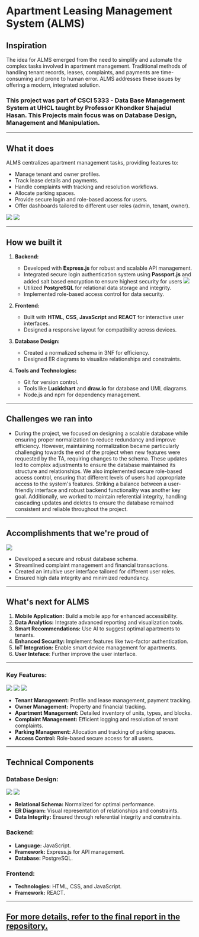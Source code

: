 # Apartment Leasing Management System (ALMS)

## Inspiration

The idea for ALMS emerged from the need to simplify and automate the complex tasks involved in apartment management. Traditional methods of handling tenant records, leases, complaints, and payments are time-consuming and prone to human error. ALMS addresses these issues by offering a modern, integrated solution.


### This project was part of CSCI 5333 - Data Base Management System  at  UHCL taught by Professor Khondker Shajadul Hasan. This Projects main focus was on Database Design, Management and Manipulation. 
---

## What it does

ALMS centralizes apartment management tasks, providing features to:

- Manage tenant and owner profiles.
- Track lease details and payments.
- Handle complaints with tracking and resolution workflows.
- Allocate parking spaces.
- Provide secure login and role-based access for users.
- Offer dashboards tailored to different user roles (admin, tenant, owner).

  
![](https://files.catbox.moe/4189yx.png)
![](https://files.catbox.moe/kdzkuv.png)




---

## How we built it

1. **Backend:**

   - Developed with **Express.js** for robust and scalable API management.
   - Integrated secure login authentication system using **Passport.js** and added salt based encryption to ensure highest security for users
      ![](https://files.catbox.moe/lx2ei6.png)
   - Utilized **PostgreSQL** for relational data storage and integrity.
   - Implemented role-based access control for data security.

2. **Frontend:**

   - Built with **HTML**, **CSS**, **JavaScript** and **REACT** for interactive user interfaces.
   - Designed a responsive layout for compatibility across devices.

3. **Database Design:**

   - Created a normalized schema in 3NF for efficiency.
   - Designed ER diagrams to visualize relationships and constraints.

4. **Tools and Technologies:**
   - Git for version control.
   - Tools like **Lucidchart** and **draw.io** for database and UML diagrams.
   - Node.js and npm for dependency management.

---

## Challenges we ran into

- During the project, we focused on designing a scalable database while ensuring proper normalization to reduce redundancy and improve efficiency. However, maintaining normalization became particularly challenging towards the end of the project when new features were requested by the TA, requiring changes to the schema. These updates led to complex adjustments to ensure the database maintained its structure and relationships. We also implemented secure role-based access control, ensuring that different levels of users had appropriate access to the system's features. Striking a balance between a user-friendly interface and robust backend functionality was another key goal. Additionally, we worked to maintain referential integrity, handling cascading updates and deletes to ensure the database remained consistent and reliable throughout the project.

---

## Accomplishments that we're proud of

![](https://files.catbox.moe/256gns.png)

- Developed a secure and robust database schema.
- Streamlined complaint management and financial transactions.
- Created an intuitive user interface tailored for different user roles.
- Ensured high data integrity and minimized redundancy.

---


## What's next for ALMS

1. **Mobile Application:** Build a mobile app for enhanced accessibility.
2. **Data Analytics:** Integrate advanced reporting and visualization tools.
3. **Smart Recommendations:** Use AI to suggest optimal apartments to tenants.
4. **Enhanced Security:** Implement features like two-factor authentication.
5. **IoT Integration:** Enable smart device management for apartments.
6. **User Inteface**: Further improve the user interface.

---

### Key Features:


![](https://files.catbox.moe/7uj8e3.png)
![](https://files.catbox.moe/7r1ixh.png)
![](https://files.catbox.moe/ho6om6.png)

- **Tenant Management:** Profile and lease management, payment tracking.
- **Owner Management:** Property and financial tracking.
- **Apartment Management:** Detailed inventory of units, types, and blocks.
- **Complaint Management:** Efficient logging and resolution of tenant complaints.
- **Parking Management:** Allocation and tracking of parking spaces.
- **Access Control:** Role-based secure access for all users.

---

## Technical Components

### Database Design:
![](https://files.catbox.moe/4m30h8.jpg)
![](https://files.catbox.moe/9l0646.png)
- **Relational Schema:** Normalized for optimal performance.
- **ER Diagram:** Visual representation of relationships and constraints.
- **Data Integrity:** Ensured through referential integrity and constraints.

### Backend:

- **Language:** JavaScript.
- **Framework:** Express.js for API management.
- **Database:** PostgreSQL.

### Frontend:

- **Technologies:** HTML, CSS, and JavaScript.
- **Framework:** REACT.

---

## [For more details, refer to the final report in the repository.](https://github.com/Umarocks/ApartmentMgmt/blob/main/Final%20Report.docx.pdf) 
